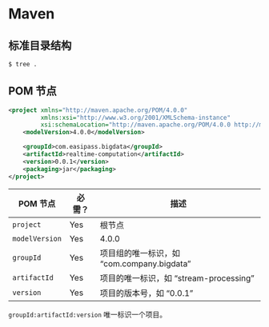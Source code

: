 # Maven

## 标准目录结构

```sh
$ tree .

```

## POM 节点

```xml
<project xmlns="http://maven.apache.org/POM/4.0.0"
         xmlns:xsi="http://www.w3.org/2001/XMLSchema-instance"
         xsi:schemaLocation="http://maven.apache.org/POM/4.0.0 http://maven.apache.org/xsd/maven-4.0.0.xsd">
    <modelVersion>4.0.0</modelVersion>

    <groupId>com.easipass.bigdata</groupId>
    <artifactId>realtime-computation</artifactId>
    <version>0.0.1</version>
    <packaging>jar</packaging>
</project>
```

| POM 节点       | 必需？ | 描述                                       |
| -------------- | ------ | ------------------------------------------ |
| `project`      | Yes    | 根节点                                     |
| `modelVersion` | Yes    | 4.0.0                                      |
| `groupId`      | Yes    | 项目组的唯一标识，如 “com.company.bigdata” |
| `artifactId`   | Yes    | 项目的唯一标识，如 “stream-processing”     |
| `version`      | Yes    | 项目的版本号，如 “0.0.1”                   |

`groupId:artifactId:version` 唯一标识一个项目。
